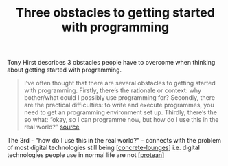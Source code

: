 ﻿---
title: Three obstacles to getting started with programming
---
Tony Hirst describes 3 obstacles people have to overcome when thinking about getting started with programming.
> I’ve often thought that there are several obstacles to getting started with programming. Firstly, there’s the rationale or context: why bother/what could I possibly use programming for? Secondly, there are the practical difficulties: to write and execute programmes, you need to get an programming environment set up. Thirdly, there’s the so what: “okay, so I can programme now, but how do I use this in the real world?” [source](https://blog.ouseful.info/2016/04/26/want-to-get-started-with-open-data-looking-for-an-introductory-programming-course/)

The 3rd - "how do I use this in the real world?" - connects with the problem of most digital technologies still being [[concrete-lounges]] i.e. digital technologies people use in normal life are not [[protean]]  


[//begin]: # "Autogenerated link references for markdown compatibility"
[concrete-lounges]: concrete-lounges "Concrete Lounges"
[protean]: ../concepts/protean "Protean"
[//end]: # "Autogenerated link references"